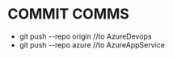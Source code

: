 # COMMIT COMMS
* git push --repo origin  //to AzureDevops
* git push --repo azure   //to AzureAppService

